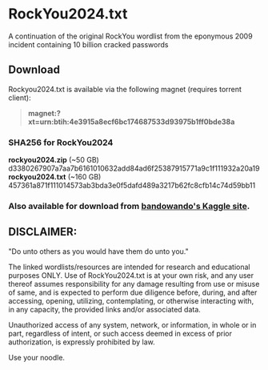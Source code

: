 
# RockYou2024.txt
A continuation of the original RockYou wordlist from the eponymous 2009 incident containing 10 billion cracked passwords

## Download

Rockyou2024.txt is available via the following magnet (requires torrent client): 

> **magnet:?xt=urn:btih:4e3915a8ecf6bc174687533d93975b1ff0bde38a**

### SHA256 for RockYou2024

**rockyou2024.zip** (~50 GB) d3380267907a7aa7b6161010632add84ad6f25387915771a9c1f111932a20a19
**rockyou2024.txt** (~160 GB) 457361a871f111014573ab3bda3e0f5dafd489a3217b62fc8cfb14c74d59bb11

### Also available for download from [bandowando's Kaggle site](https://kaggle.com/datasets/bwandowando/common-password-list-rockyou2024-txt "bwandowando@Kaggle").

## DISCLAIMER:

"Do unto others as you would have them do unto you."

The linked wordlists/resources are intended for research and educational purposes ONLY. 
Use of RockYou2024.txt is at your own risk, and any user thereof assumes responsibility
for any damage resulting from use or misuse of same, and is expected to perform due diligence before, 
during, and after accessing, opening, utilizing, contemplating, or otherwise interacting with, 
in any capacity, the provided links and/or associated data.

Unauthorized access of any system, network, or information, in whole or in part, 
regardless of intent, or such access deemed in excess of prior authorization, is expressly prohibited by law.

Use your noodle.
